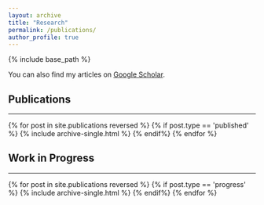 ```yaml
---
layout: archive
title: "Research"
permalink: /publications/
author_profile: true
---
```

{% include base_path %}

You can also find my articles on [Google Scholar](https://scholar.google.ca/citations?user=udjj4tsAAAAJ&hl=en).

## Publications
-------

{% for post in site.publications reversed %}
	{% if post.type == 'published' %}
		{% include archive-single.html %}
	{% endif%}
{% endfor %}


## Work in Progress
-------

{% for post in site.publications reversed %}
	{% if post.type == 'progress' %}
		{% include archive-single.html %}
	{% endif%}
{% endfor %}
